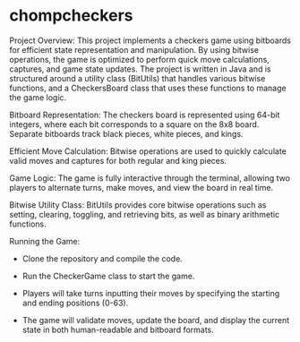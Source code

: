 # chompcheckers
Project Overview: 
This project implements a checkers game using bitboards for efficient state representation and manipulation. By using bitwise operations, the game is optimized to perform quick move calculations, captures, and game state updates. The project is written in Java and is structured around a utility class (BitUtils) that handles various bitwise functions, and a CheckersBoard class that uses these functions to manage the game logic.

Bitboard Representation: The checkers board is represented using 64-bit integers, where each bit corresponds to a square on the 8x8 board. Separate bitboards track black pieces, white pieces, and kings.

Efficient Move Calculation: Bitwise operations are used to quickly calculate valid moves and captures for both regular and king pieces.

Game Logic: The game is fully interactive through the terminal, allowing two players to alternate turns, make moves, and view the board in real time.

Bitwise Utility Class: BitUtils provides core bitwise operations such as setting, clearing, toggling, and retrieving bits, as well as binary arithmetic functions.


Running the Game:

- Clone the repository and compile the code.

- Run the CheckerGame class to start the game.

- Players will take turns inputting their moves by specifying the starting and ending positions (0-63).

- The game will validate moves, update the board, and display the current state in both human-readable and bitboard formats.
